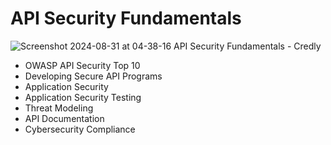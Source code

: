 # API Security Fundamentals

![Screenshot 2024-08-31 at 04-38-16 API Security Fundamentals - Credly](https://github.com/user-attachments/assets/5f041574-29b4-4a16-af5e-fe6e1287cf87)

* OWASP API Security Top 10
* Developing Secure API Programs
* Application Security
* Application Security Testing
* Threat Modeling
* API Documentation
* Cybersecurity Compliance
